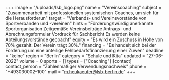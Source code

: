+++
image = "/uploads/lsb_logo.png"
name = "Vereinscoaching"
subject = "Zusammenarbeit mit professionellen systemischen Coaches, um sich für die Herausforderun"
target = "Verbands- und Vereinsvorstände von Sportverbänden und -vereinen"
hints = "Förderungswürdig anerkannte Sportorganisation Zeitgemäße Vereinsbeiträge Antrags- und Abrechnungsformular Vordruck für Sachbericht Es werden keine Abteilungsvorstände gecoacht"
equity = "Es wird ein Zuschuss in Höhe von 70% gezahlt. Der Verein trägt 30%."
financing = "Es handelt sich bei der Förderung um eine anteilige Fehlbedarfsfinanzierung einer Zuwen"
deadline = "keine"
region = "Berlin"
category = "Schule und Kita"
updated = "27-06-2022"
volume = 0
sports = []
types = ["Coaching"]
[contact]
contact_person = "Zahlenmäßiger Verwendungsnachweis"
phone = "+493030002–100"
mail = "m.heukaeufer@lsb-berlin.de"
+++